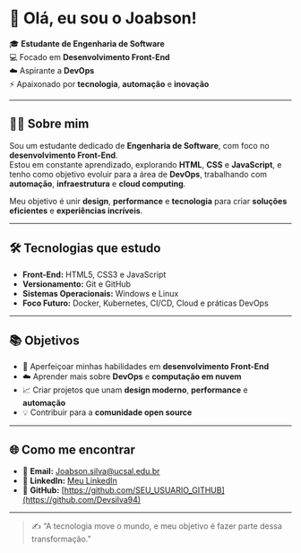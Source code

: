 # 👋 Olá, eu sou o Joabson!

🎓 **Estudante de Engenharia de Software**  
💻 Focado em **Desenvolvimento Front-End**  
☁️ Aspirante a **DevOps**  
⚡ Apaixonado por **tecnologia**, **automação** e **inovação**  

---

## 🧑‍💻 Sobre mim
Sou um estudante dedicado de **Engenharia de Software**, com foco no **desenvolvimento Front-End**.  
Estou em constante aprendizado, explorando **HTML**, **CSS** e **JavaScript**, e tenho como objetivo evoluir para a área de **DevOps**, trabalhando com **automação**, **infraestrutura** e **cloud computing**.  

Meu objetivo é unir **design**, **performance** e **tecnologia** para criar **soluções eficientes** e **experiências incríveis**.

---

## 🛠 Tecnologias que estudo
- **Front-End:** HTML5, CSS3 e JavaScript  
- **Versionamento:** Git e GitHub  
- **Sistemas Operacionais:** Windows e Linux  
- **Foco Futuro:** Docker, Kubernetes, CI/CD, Cloud e práticas DevOps

---

## 📚 Objetivos
- 🚀 Aperfeiçoar minhas habilidades em **desenvolvimento Front-End**  
- ☁️ Aprender mais sobre **DevOps** e **computação em nuvem**  
- 📈 Criar projetos que unam **design moderno**, **performance** e **automação**  
- 💡 Contribuir para a **comunidade open source**  

---

## 🌐 Como me encontrar
- 📧 **Email:** Joabson.silva@ucsal.edu.br  
- 💼 **LinkedIn:** [Meu LinkedIn](www.linkedin.com/in/joabson-barbosa-b9913a143)  
- 🐙 **GitHub:** [https://github.com/SEU_USUARIO_GITHUB](https://github.com/Devsilva94)

---

> ✍️ “A tecnologia move o mundo, e meu objetivo é fazer parte dessa transformação.”
